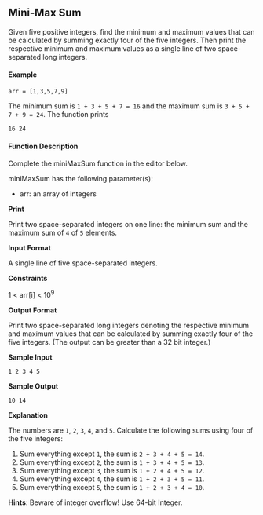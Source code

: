 ## Mini-Max Sum

Given five positive integers, find the minimum and maximum values that can be calculated by summing exactly four of the five integers. Then print the respective minimum and maximum values as a single line of two space-separated long integers.

#### Example

`arr = [1,3,5,7,9]`

The minimum sum is `1 + 3 + 5 + 7 = 16` and the maximum sum is `3 + 5 + 7 + 9 = 24`. The function prints
```
16 24
```
#### Function Description

Complete the miniMaxSum function in the editor below.

miniMaxSum has the following parameter(s):

* arr: an array of  integers

**Print**

Print two space-separated integers on one line: the minimum sum and the maximum sum of `4` of `5` elements.

**Input Format**

A single line of five space-separated integers.

**Constraints**

1 < arr[i] < 10<sup>9</sup>

**Output Format**

Print two space-separated long integers denoting the respective minimum and maximum values that can be calculated by summing exactly four of the five integers. (The output can be greater than a 32 bit integer.)

**Sample Input**
```
1 2 3 4 5
```
**Sample Output**
```
10 14
```
**Explanation**

The numbers are `1`, `2`, `3`, `4`, and `5`. Calculate the following sums using four of the five integers:

1. Sum everything except `1`, the sum is `2 + 3 + 4 + 5 = 14`.
2. Sum everything except `2`, the sum is `1 + 3 + 4 + 5 = 13`.
3. Sum everything except `3`, the sum is `1 + 2 + 4 + 5 = 12`.
4. Sum everything except `4`, the sum is `1 + 2 + 3 + 5 = 11`.
5. Sum everything except `5`, the sum is `1 + 2 + 3 + 4 = 10`.

**Hints**: Beware of integer overflow! Use 64-bit Integer.